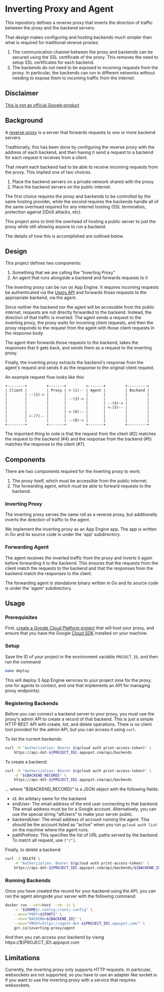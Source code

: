 # Inverting Proxy and Agent

This repository defines a reverse proxy that inverts the direction of traffic
between the proxy and the backend servers.

That design makes configuring and hosting backends much simpler than what
is required for traditional reverse proxies:

1. The communication channel between the proxy and backends can be secured
   using the SSL certificate of the proxy. This removes the need to setup
   SSL certificates for each backend.
2. The backends do not need to be exposed to incoming requests from the proxy.
   In particular, the backends can run in different networks without needing
   to expose them to incoming traffic from the internet.

## Disclaimer

[This is not an official Google product](https://developers.google.com/open-source/projects#some-projects-say-that-they-are-not-an-official-google-product--what------does-that-mean)

## Background

A [reverse proxy](https://en.wikipedia.org/wiki/Reverse_proxy) is a server that
forwards requests to one or more backend servers.

Traditionally, this has been done by configuring the reverse proxy with the
address of each backend, and then having it send a request to a backend for
each request it receives from a client.

That meant each backend had to be able to receive incoming requests from the
proxy. This implied one of two choices.

1. Place the backend servers on a private network shared with the proxy.
2. Place the backend servers on the public internet.

The first choice requires the proxy and backends to be controlled by the same
hosting provider, while the second requires the backends handle all of the
same overhead required for any internet hosting (SSL termination, protection
against DDoS attacks, etc).

This project aims to limit the overhead of hosting a public server to just
the proxy while still allowing anyone to run a backend.

The details of how this is accomplished are outlined below.

## Design

This project defines two components:

1. Something that we are calling the "Inverting Proxy"
2. An agent that runs alongside a backend and forwards requests to it

The inverting proxy can be run on App Engine. It requires incoming requests be
authenticated via the [Users API](https://cloud.google.com/appengine/docs/python/users/)
and forwards those requests to the appropriate backend, via the agent.

Since neither the backend nor the agent will be accessible from the public
internet, requests are not directly forwarded to the backend. Instead,
the direction of that traffic is inverted. The agent sends a request to the
inverting proxy, the proxy waits for incoming client requests, and
then the proxy responds to the request from the agent with those client
requests in the response body.

The agent then forwards those requests to the backend, takes the responses
that it gets back, and sends them as a request to the inverting proxy.

Finally, the inverting proxy extracts the backend's response from the
agent's request and sends it as the response to the original client
request.

An example request flow looks like this:

    +--------+         +-------+         +-------+         +---------+
    | Client |         | Proxy | <-(1)-- | Agent |         | Backend |
    |        | --(2)-> |       |         |       |         |         |
    |        |         |       | --(3)-> |       |         |         |
    |        |         |       |         |       | --(4)-> |         |
    |        |         |       |         |       | <-(5)-- |         |
    |        |         |       | <-(6)-- |       |         |         |
    |        | <-(7)-- |       |         |       |         |         |
    |        |         |       | --(8)-> |       |         |         |
    +--------+         +-------+         +-------+         +---------+

The important thing to note is that the request from the client (#2) matches
the request to the backend (#4) and the response from the backend (#5) matches
the response to the client (#7).

## Components

There are two components required for the inverting proxy to work:

1. The proxy itself, which must be accessible from the public internet.
2. The forwarding agent, which must be able to forward requests to the backend.

### Inverting Proxy

The inverting proxy serves the same roll as a reverse proxy, but additionally
inverts the direction of traffic to the agent.

We implement the inverting proxy as an App Engine app. The app is written in
Go and its source code is under the 'app' subdirectory.

### Forwarding Agent

The agent receives the inverted traffic from the proxy and inverts it again
before forwarding it to the backend. This ensures that the requests from the
client match the requests to the backend and that the responses from the
backend match the responses to the client.

The forwarding agent is standalone binary written in Go and its source code
is under the 'agent' subdirectory.

## Usage

### Prerequisites

First, [create a Google Cloud Platform project](https://console.cloud.google.com)
that will host your proxy, and ensure that you have the Google
[Cloud SDK](https://cloud.google.com/sdk/) installed on your machine.

### Setup

Save the ID of your project in the environment variable `PROJECT_ID`, and then
run the command

```sh
make deploy
```

This will deploy 3 App Engine services to your project (one for the proxy,
one for agents to contact, and one that implements an API for managing
proxy endpoints).

### Registering Backends

Before you can connect a backend server to your proxy, you must use the proxy's
admin API to create a record of that backend. This is just a simple HTTP
REST API with create, list, and delete operations. There is no client tool
provided for the admin API, but you can access it using `curl`.

To list the current backends:

```sh
curl -H "Authorization: Bearer $(gcloud auth print-access-token)" \
    https://api-dot-${PROJECT_ID}.appspot.com/api/backends
```

To create a backend:

```sh
curl -H "Authorization: Bearer $(gcloud auth print-access-token)" \
    -d "${BACKEND_RECORD}" \
    https://api-dot-${PROJECT_ID}.appspot.com/api/backends
```

... where "${BACKEND_RECORD}" is a JSON object with the following fields:

* id: An arbitary name for the backend
* endUser: The email address of the end user connecting to that backend.
  The email address must be for a Google account.
  Alternatively, you can use the special string "allUsers" to make your server public.
* backendUser: The email address of account running the agent.
  This should be the account listed as "active" when you run `gcloud auth list`
  on the machine where the agent runs.
* pathPrefixes: This specifies the list of URL paths served by the backend.
  To match all request, use `["/"]`.

Finally, to delete a backend:

```sh
curl -X DELETE \
    -H "Authorization: Bearer $(gcloud auth print-access-token)" \
    https://api-dot-${PROJECT_ID}.appspot.com/api/backends/${BACKEND_ID}
```

### Running Backends

Once you have created the record for your backend using the API, you can
run the agent alongside your server with the following command:

```sh
docker run --net=host --rm -it \
    -v "${HOME}/.config:/root/.config" \
    --env="PORT=${PORT}" \
    --env="BACKEND=${BACKEND_ID}" \
    --env="PROXY=https://agent-dot-${PROJECT_ID}.appspot.com/" \
    gcr.io/inverting-proxy/agent
```

And then you can access your backend by vising https://${PROJECT_ID}.appspot.com

## Limitations

Currently, the inverting proxy only supports HTTP requests. In particular,
websockets are not supported, so you have to use an adapter like socket.io
if you want to use the inverting proxy with a service that requires websockets.
